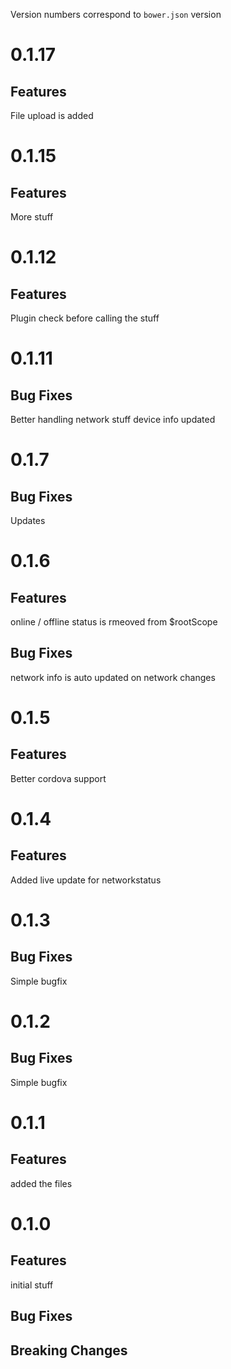 
Version numbers correspond to `bower.json` version

# 0.1.17

## Features
File upload is added

# 0.1.15

## Features
More stuff

# 0.1.12

## Features
Plugin check before calling the stuff

# 0.1.11

## Bug Fixes
Better handling network stuff
device info updated

# 0.1.7

## Bug Fixes
Updates

# 0.1.6

## Features
online / offline status is rmeoved from $rootScope
## Bug Fixes
network info is auto updated on network changes

# 0.1.5

## Features
Better cordova support

# 0.1.4

## Features
Added live update for networkstatus

# 0.1.3

## Bug Fixes
Simple bugfix

# 0.1.2

## Bug Fixes
Simple bugfix

# 0.1.1

## Features
added the files

# 0.1.0

## Features
initial stuff

## Bug Fixes

## Breaking Changes